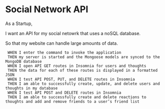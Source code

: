 # Social Network API

As a Startup,

I want an API for my social netowrk that uses a noSQL database.

So that my website can handle large amounts of data.

```
 WHEN I enter the command to invoke the application
 THEN my server is started and the Mongoose models are synced to the MongoDB database
 WHEN I open API GET routes in Insomnia for users and thoughts
 THEN the data for each of these routes is displayed in a formatted JSON
 WHEN I test API POST, PUT, and DELETE routes in Insomnia
 THEN I am able to successfully create, update, and delete users and thoughts in my database
 WHEN I test API POST and DELETE routes in Insomnia
 THEN I am able to successfully create and delete reactions to thoughts and add and remove friends to a user’s friend list
 ```
 
